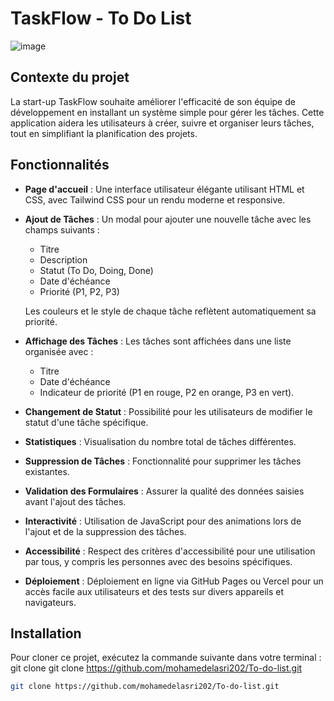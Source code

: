 # TaskFlow - To Do List

![image](https://github.com/user-attachments/assets/05c3e2aa-da06-4dbf-b8ef-806935eb130e)


## Contexte du projet
La start-up TaskFlow souhaite améliorer l'efficacité de son équipe de développement en installant un système simple pour gérer les tâches. Cette application aidera les utilisateurs à créer, suivre et organiser leurs tâches, tout en simplifiant la planification des projets.

## Fonctionnalités

- **Page d'accueil** : Une interface utilisateur élégante utilisant HTML et CSS, avec Tailwind CSS pour un rendu moderne et responsive.
- **Ajout de Tâches** : Un modal pour ajouter une nouvelle tâche avec les champs suivants :
  - Titre
  - Description
  - Statut (To Do, Doing, Done)
  - Date d'échéance
  - Priorité (P1, P2, P3)
  
  Les couleurs et le style de chaque tâche reflètent automatiquement sa priorité.
  
- **Affichage des Tâches** : Les tâches sont affichées dans une liste organisée avec :
  - Titre
  - Date d'échéance
  - Indicateur de priorité (P1 en rouge, P2 en orange, P3 en vert).
  
- **Changement de Statut** : Possibilité pour les utilisateurs de modifier le statut d'une tâche spécifique.
- **Statistiques** : Visualisation du nombre total de tâches différentes.
- **Suppression de Tâches** : Fonctionnalité pour supprimer les tâches existantes.
- **Validation des Formulaires** : Assurer la qualité des données saisies avant l'ajout des tâches.
- **Interactivité** : Utilisation de JavaScript pour des animations lors de l'ajout et de la suppression des tâches.
- **Accessibilité** : Respect des critères d'accessibilité pour une utilisation par tous, y compris les personnes avec des besoins spécifiques.
- **Déploiement** : Déploiement en ligne via GitHub Pages ou Vercel pour un accès facile aux utilisateurs et des tests sur divers appareils et navigateurs.

## Installation

Pour cloner ce projet, exécutez la commande suivante dans votre terminal :
git clone git clone https://github.com/mohamedelasri202/To-do-list.git

```bash
git clone https://github.com/mohamedelasri202/To-do-list.git
